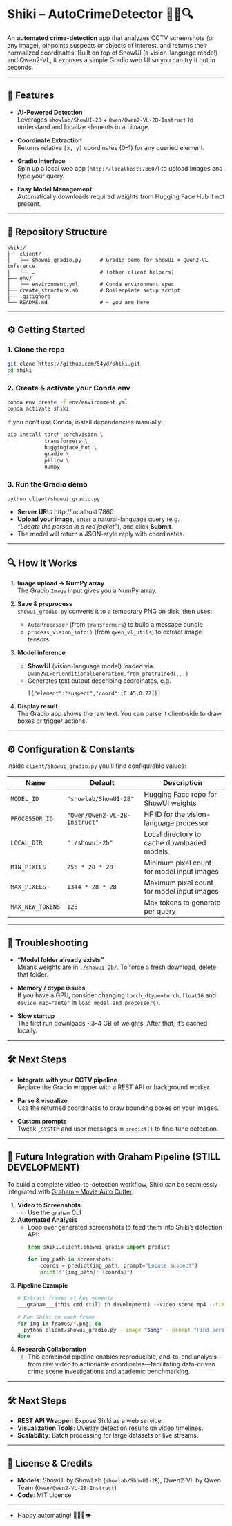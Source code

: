 # Shiki – AutoCrimeDetector 🕵️‍♀️🔍

An **automated crime-detection** app that analyzes CCTV screenshots (or any image), pinpoints suspects or objects of interest, and returns their normalized coordinates. Built on top of ShowUI (a vision-language model) and Qwen2-VL, it exposes a simple Gradio web UI so you can try it out in seconds.

---

## 🚀 Features

- **AI-Powered Detection**  
  Leverages `showlab/ShowUI-2B` + `Qwen/Qwen2-VL-2B-Instruct` to understand and localize elements in an image.

- **Coordinate Extraction**  
  Returns relative `[x, y]` coordinates (0–1) for any queried element.

- **Gradio Interface**  
  Spin up a local web app (`http://localhost:7860/`) to upload images and type your query.

- **Easy Model Management**  
  Automatically downloads required weights from Hugging Face Hub if not present.

---

## 📁 Repository Structure

```
shiki/
├── client/
│   ├── showui_gradio.py      # Gradio demo for ShowUI + Qwen2-VL inference
│   └── …                     # (other client helpers)
├── env/
│   └── environment.yml       # Conda environment spec
├── create_structure.sh       # Boilerplate setup script
├── .gitignore
└── README.md                 # ← you are here
```

---

## ⚙️ Getting Started

### 1. Clone the repo
```bash
git clone https://github.com/54yd/shiki.git
cd shiki
```

### 2. Create & activate your Conda env
```bash
conda env create -f env/environment.yml
conda activate shiki
```

If you don’t use Conda, install dependencies manually:
```bash
pip install torch torchvision \
            transformers \
            huggingface_hub \
            gradio \
            pillow \
            numpy
```

### 3. Run the Gradio demo
```bash
python client/showui_gradio.py
```

- **Server URL:** http://localhost:7860  
- **Upload your image**, enter a natural-language query (e.g.  
  _“Locate the person in a red jacket”_), and click **Submit**.  
- The model will return a JSON-style reply with coordinates.

---

## 🔍 How It Works

1. **Image upload → NumPy array**  
   The Gradio `Image` input gives you a NumPy array.

2. **Save & preprocess**  
   `showui_gradio.py` converts it to a temporary PNG on disk, then uses:
   - `AutoProcessor` (from `transformers`) to build a message bundle
   - `process_vision_info()` (from `qwen_vl_utils`) to extract image tensors

3. **Model inference**  
   - **ShowUI** (vision-language model) loaded via  
     `Qwen2VLForConditionalGeneration.from_pretrained(...)`
   - Generates text output describing coordinates, e.g.  
     ```
     [{"element":"suspect","coord":[0.45,0.72]}]
     ```

4. **Display result**  
   The Gradio app shows the raw text. You can parse it client-side to draw boxes or trigger actions.

---

## ⚙️ Configuration & Constants

Inside `client/showui_gradio.py` you’ll find configurable values:

| Name            | Default                              | Description                                |
|-----------------|--------------------------------------|--------------------------------------------|
| `MODEL_ID`      | `"showlab/ShowUI-2B"`                | Hugging Face repo for ShowUI weights       |
| `PROCESSOR_ID`  | `"Qwen/Qwen2-VL-2B-Instruct"`        | HF ID for the vision-language processor     |
| `LOCAL_DIR`     | `"./showui-2b"`                      | Local directory to cache downloaded models |
| `MIN_PIXELS`    | `256 * 28 * 28`                      | Minimum pixel count for model input images |
| `MAX_PIXELS`    | `1344 * 28 * 28`                     | Maximum pixel count for model input images |
| `MAX_NEW_TOKENS`| `128`                                | Max tokens to generate per query           |

---

## 🚧 Troubleshooting

- **“Model folder already exists”**  
  Means weights are in `./showui-2b/`. To force a fresh download, delete that folder.

- **Memory / dtype issues**  
  If you have a GPU, consider changing `torch_dtype=torch.float16` and `device_map="auto"` in `load_model_and_processor()`.

- **Slow startup**  
  The first run downloads ~3–4 GB of weights. After that, it’s cached locally.

---

## 🛠️ Next Steps

- **Integrate with your CCTV pipeline**  
  Replace the Gradio wrapper with a REST API or background worker.

- **Parse & visualize**  
  Use the returned coordinates to draw bounding boxes on your images.

- **Custom prompts**  
  Tweak `_SYSTEM` and user messages in `predict()` to fine-tune detection.

---

## 🔄 Future Integration with Graham Pipeline (STILL DEVELOPMENT)

To build a complete video-to-detection workflow, Shiki can be seamlessly integrated with [Graham – Movie Auto Cutter](https://github.com/54yd/graham):

1. **Video to Screenshots**  
   - Use the `graham` CLI
2. **Automated Analysis**  
   - Loop over generated screenshots to feed them into Shiki’s detection API:
     ```python
     from shiki.client.showui_gradio import predict

     for img_path in screenshots:
         coords = predict(img_path, prompt="Locate suspect")
         print(f"{img_path}: {coords}")
     ```
3. **Pipeline Example**  
   ```bash
   # Extract frames at key moments
   ___graham___(this cmd still in development) --video scene.mp4 --timestamps key_times.txt --output frames/

   # Run Shiki on each frame
   for img in frames/*.png; do
     python client/showui_gradio.py --image "$img" --prompt "Find person"
   done
   ```
4. **Research Collaboration**  
   - This combined pipeline enables reproducible, end-to-end analysis—from raw video to actionable coordinates—facilitating data-driven crime scene investigations and academic benchmarking.

---

## 🛠️ Next Steps

- **REST API Wrapper**: Expose Shiki as a web service.
- **Visualization Tools**: Overlay detection results on video timelines.
- **Scalability**: Batch processing for large datasets or live streams.

---

## 📜 License & Credits

- **Models**: ShowUI by ShowLab (`showlab/ShowUI-2B`), Qwen2-VL by Qwen Team (`Qwen/Qwen2-VL-2B-Instruct`)
- **Code**: MIT License


--- 

- Happy automating! 🚀👮‍♂️👁️


